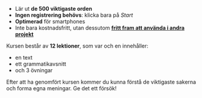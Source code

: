 - Lär ut **de 500 viktigaste orden**
- **Ingen registrering behövs**: klicka bara på *Start*
- **Optimerad** för smartphones
- Inte bara kostnadsfritt, utan dessutom **[fritt fram att använda i andra projekt](https://github.com/Esperanto/kurso-zagreba-metodo)**

Kursen består av **12 lektioner**, som var och en innehåller:

- en text
- ett grammatikavsnitt
- och 3 övningar

Efter att ha genomfört kursen kommer du kunna förstå de viktigaste sakerna och forma egna meningar. Ge det ett försök!
